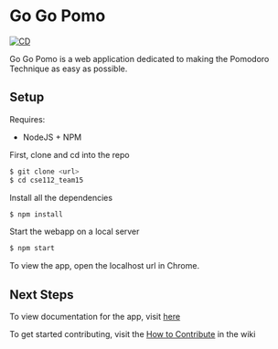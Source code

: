 # Go Go Pomo
[![CD](https://github.com/Anshul-Birla/cse110-w21-group28/actions/workflows/CD.yml/badge.svg)](https://github.com/Anshul-Birla/cse110-w21-group28/actions/workflows/CD.yml)

Go Go Pomo is a web application dedicated to making the Pomodoro Technique as easy as possible. 
## Setup 
Requires:
- NodeJS + NPM

First, clone and cd into the repo
```bash
$ git clone <url>
$ cd cse112_team15
```
Install all the dependencies
```bash
$ npm install
```
Start the webapp on a local server
```bash
$ npm start
```
To view the app, open the localhost url in Chrome.

## Next Steps

To view documentation for the app, visit [here]( https://anshul-birla.github.io/PomoDoc/) 

To get started contributing, visit the [How to Contribute](https://github.com/Anshul-Birla/cse110-w21-group28/wiki/How-to-Contribute) in the wiki